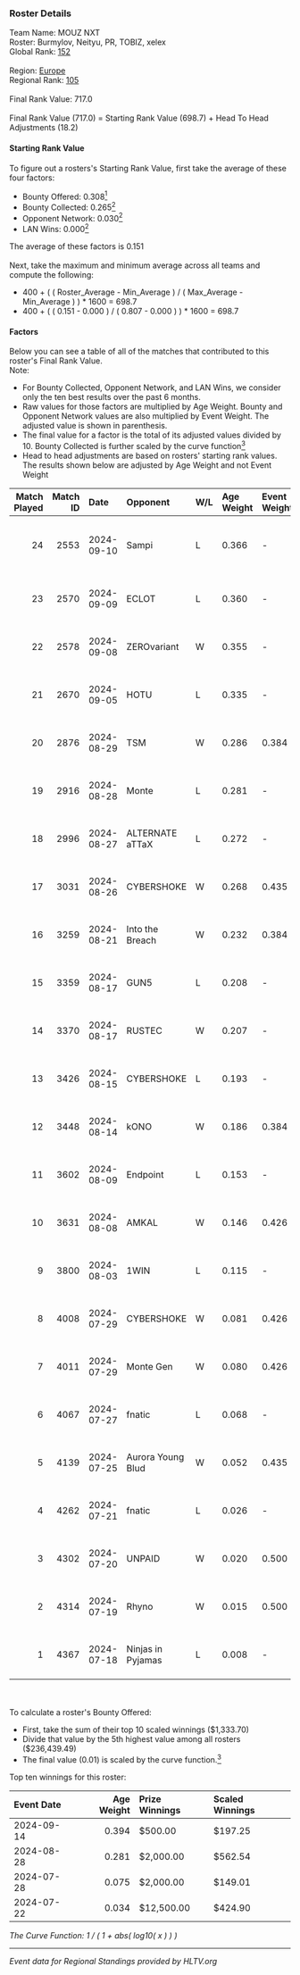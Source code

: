 ### Roster Details<br />
Team Name: MOUZ NXT<br />
Roster: Burmylov, Neityu, PR, TOBIZ, xelex<br />
Global Rank: [152](../../standings_global_2025_01_13.md)<br />
<br />
Region: [Europe]( ../../standings_europe_2025_01_13.md)<br />
Regional Rank: [105]( ../../standings_europe_2025_01_13.md)<br />
<br />
Final Rank Value:  717.0<br />
<br />
Final Rank Value (717.0) = Starting Rank Value (698.7) + Head To Head Adjustments (18.2)<br />

#### Starting Rank Value<br />
To figure out a rosters's Starting Rank Value, first take the average of these four factors:<br />
- Bounty Offered: 0.308[<sup>1</sup>](#table2)
- Bounty Collected: 0.265[<sup>2</sup>](#table1)
- Opponent Network: 0.030[<sup>2</sup>](#table1)
- LAN Wins: 0.000[<sup>2</sup>](#table1)

The average of these factors is 0.151<br />
<br />
Next, take the maximum and minimum average across all teams and compute the following:<br />
- 400 + ( ( Roster_Average - Min_Average ) / ( Max_Average - Min_Average ) ) * 1600 = 698.7
- 400 + ( ( 0.151 - 0.000 ) / ( 0.807 - 0.000 ) ) * 1600 = 698.7


#### Factors<br />
Below you can see a table of all of the matches that contributed to this roster's Final Rank Value.<br />
Note:<br />

- For Bounty Collected, Opponent Network, and LAN Wins, we consider only the ten best results over the past 6 months.
- Raw values for those factors are multiplied by Age Weight. Bounty and Opponent Network values are also multiplied by Event Weight. The adjusted value is shown in parenthesis.
- The final value for a factor is the total of its adjusted values divided by 10. Bounty Collected is further scaled by the curve function[<sup>3</sup>](#curveFunction)
- Head to head adjustments are based on rosters' starting rank values. The results shown below are adjusted by Age Weight and not Event Weight
<span id="table1"></span><br />


| Match Played | Match ID | Date       | Opponent          | W/L | Age Weight | Event Weight | Bounty Collected | Opponent Network | LAN Wins  | H2H Adj. | Roster                              |
| -: | -: | :- | :- | :- | :- | :- | :- | :- | :- | -: | :- |
|           24 |     2553 | 2024-09-10 | Sampi             | L   | 0.366      | -            | -                | -                | -         |    -2.08 | Burmylov, Neityu, PR, TOBIZ, xelex  |
|           23 |     2570 | 2024-09-09 | ECLOT             | L   | 0.360      | -            | -                | -                | -         |    -0.38 | Burmylov, Neityu, PR, sirah, TOBIZ  |
|           22 |     2578 | 2024-09-08 | ZEROvariant       | W   | 0.355      | -            | -                | -                | 0 (0.000) |     1.60 | Burmylov, Neityu, PR, sirah, TOBIZ  |
|           21 |     2670 | 2024-09-05 | HOTU              | L   | 0.335      | -            | -                | -                | -         |    -4.95 | Burmylov, Neityu, PR, sirah, TOBIZ  |
|           20 |     2876 | 2024-08-29 | TSM               | W   | 0.286      | 0.384        | 0.035 (0.004)    | 0.425 (0.047)    | 0 (0.000) |     6.75 | Burmylov, Neityu, PR, sirah, TOBIZ  |
|           19 |     2916 | 2024-08-28 | Monte             | L   | 0.281      | -            | -                | -                | -         |    -1.30 | Burmylov, Neityu, PR, sirah, TOBIZ  |
|           18 |     2996 | 2024-08-27 | ALTERNATE aTTaX   | L   | 0.272      | -            | -                | -                | -         |    -0.87 | Burmylov, Neityu, PR, sirah, TOBIZ  |
|           17 |     3031 | 2024-08-26 | CYBERSHOKE        | W   | 0.268      | 0.435        | 0.018 (0.002)    | 0.633 (0.074)    | 0 (0.000) |     5.91 | Burmylov, Neityu, PR, sirah, TOBIZ  |
|           16 |     3259 | 2024-08-21 | Into the Breach   | W   | 0.232      | 0.384        | 0.006 (0.001)    | 0.518 (0.046)    | 0 (0.000) |     5.44 | Burmylov, Neityu, PR, sirah, TOBIZ  |
|           15 |     3359 | 2024-08-17 | GUN5              | L   | 0.208      | -            | -                | -                | -         |    -0.74 | Burmylov, Neityu, PR, sirah, TOBIZ  |
|           14 |     3370 | 2024-08-17 | RUSTEC            | W   | 0.207      | -            | -                | -                | 0 (0.000) |     0.99 | Burmylov, Neityu, PR, sirah, TOBIZ  |
|           13 |     3426 | 2024-08-15 | CYBERSHOKE        | L   | 0.193      | -            | -                | -                | -         |    -1.90 | Burmylov, Neityu, PR, sirah, TMB    |
|           12 |     3448 | 2024-08-14 | kONO              | W   | 0.186      | 0.384        | 0.044 (0.003)    | 0.721 (0.051)    | 0 (0.000) |     4.60 | Burmylov, Neityu, PR, sirah, TMB    |
|           11 |     3602 | 2024-08-09 | Endpoint          | L   | 0.153      | -            | -                | -                | -         |    -1.42 | Burmylov, Neityu, PR, sirah, TOBIZ  |
|           10 |     3631 | 2024-08-08 | AMKAL             | W   | 0.146      | 0.426        | 0.045 (0.003)    | 0.272 (0.017)    | 0 (0.000) |     3.25 | Burmylov, Neityu, PR, sirah, TOBIZ  |
|            9 |     3800 | 2024-08-03 | 1WIN              | L   | 0.115      | -            | -                | -                | -         |    -2.03 | Burmylov, Neityu, PR, sirah, TOBIZ  |
|            8 |     4008 | 2024-07-29 | CYBERSHOKE        | W   | 0.081      | 0.426        | 0.018 (0.001)    | 0.633 (0.022)    | 0 (0.000) |     1.75 | Burmylov, Chr1zN, Neityu, PR, sirah |
|            7 |     4011 | 2024-07-29 | Monte Gen         | W   | 0.080      | 0.426        | 0.038 (0.001)    | 0.502 (0.017)    | 0 (0.000) |     1.68 | Burmylov, Chr1zN, Neityu, PR, sirah |
|            6 |     4067 | 2024-07-27 | fnatic            | L   | 0.068      | -            | -                | -                | -         |    -0.16 | Burmylov, Chr1zN, Neityu, PR, sirah |
|            5 |     4139 | 2024-07-25 | Aurora Young Blud | W   | 0.052      | 0.435        | 0.045 (0.001)    | 0.841 (0.019)    | 0 (0.000) |     1.33 | Burmylov, Chr1zN, Neityu, PR, sirah |
|            4 |     4262 | 2024-07-21 | fnatic            | L   | 0.026      | -            | -                | -                | -         |    -0.06 | Burmylov, Chr1zN, Neityu, PR, sirah |
|            3 |     4302 | 2024-07-20 | UNPAID            | W   | 0.020      | 0.500        | 0.141 (0.001)    | 0.216 (0.002)    | -         |     0.54 | Burmylov, Chr1zN, Neityu, PR, sirah |
|            2 |     4314 | 2024-07-19 | Rhyno             | W   | 0.015      | 0.500        | 0.008 (0.000)    | 0.216 (0.002)    | -         |     0.28 | Burmylov, Chr1zN, Neityu, PR, sirah |
|            1 |     4367 | 2024-07-18 | Ninjas in Pyjamas | L   | 0.008      | -            | -                | -                | -         |    -0.02 | Burmylov, Chr1zN, Neityu, PR, sirah |

<br />
<span id="table2"></span><br />
To calculate a roster's Bounty Offered:<br />

- First, take the sum of their top 10 scaled winnings ($1,333.70)
- Divide that value by the 5th highest value among all rosters ($236,439.49)
- The final value (0.01) is scaled by the curve function.[<sup>3</sup>](#curveFunction)

Top ten winnings for this roster:<br />

| Event Date | Age Weight | Prize Winnings | Scaled Winnings |
| :- | -: | :- | :- |
| 2024-09-14 |      0.394 | $500.00        | $197.25         |
| 2024-08-28 |      0.281 | $2,000.00      | $562.54         |
| 2024-07-28 |      0.075 | $2,000.00      | $149.01         |
| 2024-07-22 |      0.034 | $12,500.00     | $424.90         |


<span id="curveFunction"></span>_The Curve Function: 1 / ( 1 + abs( log10( x ) ) )_<br />

---
_Event data for Regional Standings provided by HLTV.org_<br />

